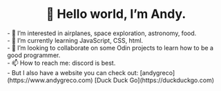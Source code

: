 <h1 align="center"> 👋 Hello world, I’m Andy. </h1>
- 👀 I’m interested in airplanes, space exploration, astronomy, food.<br>
- 🌱 I’m currently learning JavaScript, CSS, html.<br>
- 💞️ I’m looking to collaborate on some Odin projects to learn how to be a good programmer.<br>
- 📫 How to reach me: discord is best.<br>
- But I also have a website you can check out: [andygreco](https://www.andygreco.com)
[Duck Duck Go](https://duckduckgo.com)

<!---
grecoair/grecoair is a ✨ special ✨ repository because its `README.md` (this file) appears on your GitHub profile.
You can click the Preview link to take a look at your changes.
--->
